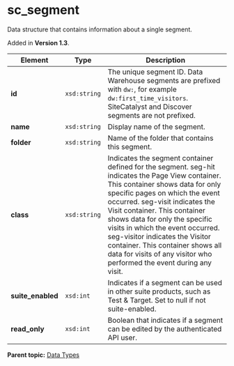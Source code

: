 # sc\_segment

Data structure that contains information about a single segment.

Added in **Version 1.3**.

|Element|Type|Description|
|-------|----|-----------|
|**id** |`xsd:string` | The unique segment ID. Data Warehouse segments are prefixed with `dw:`, for example `dw:first_time_visitors`. SiteCatalyst and Discover segments are not prefixed.|
|**name** |`xsd:string` | Display name of the segment. |
|**folder** |`xsd:string` | Name of the folder that contains this segment. |
|**class** |`xsd:string` | Indicates the segment container defined for the segment. seg-hit indicates the Page View container. This container shows data for only specific pages on which the event occurred.   seg-visit indicates the Visit container. This container shows data for only the specific visits in which the event occurred.  seg-visitor indicates the Visitor container. This container shows all data for visits of any visitor who performed the event during any visit. |
|**suite\_enabled** |`xsd:int` | Indicates if a segment can be used in other suite products, such as Test & Target. Set to null if not suite-enabled. |
|**read\_only** |`xsd:int` | Boolean that indicates if a segment can be edited by the authenticated API user. |

**Parent topic:** [Data Types](../data_types/c_datatypes.md)

